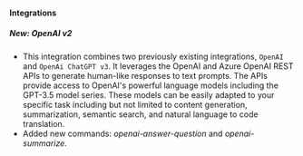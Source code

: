 
#### Integrations

##### New: OpenAI v2

- This integration combines two previously existing integrations, `OpenAI` and `OpenAi ChatGPT v3`. It leverages the OpenAI and Azure OpenAI REST APIs to generate human-like responses to text prompts. The APIs provide access to OpenAI's powerful language models including the GPT-3.5 model series. These models can be easily adapted to your specific task including but not limited to content generation, summarization, semantic search, and natural language to code translation.
- Added new commands: *openai-answer-question* and *openai-summarize*.
